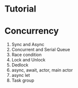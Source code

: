 # Tutorial

# Concurrency 
1. Sync and Async
2. Concurrent and Serial Queue
3. Race condition
4. Lock and Unlock
5. Dedlock
6. async, await, actor, main actor
7. async let
8. Task group
